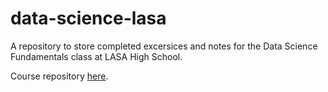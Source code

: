 # data-science-lasa

A repository to store completed excersices and notes for the Data Science Fundamentals class at LASA High School.

Course repository [here](https://github.com/thedarredondo/data-science-fundamentals).

